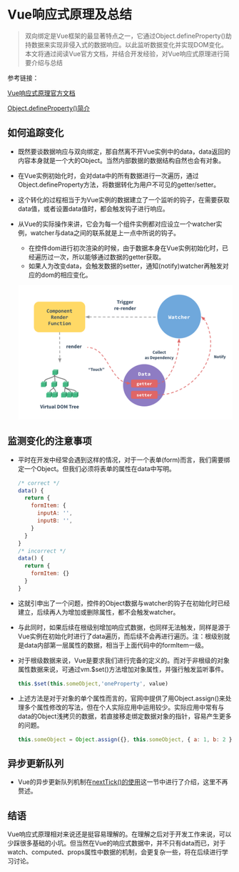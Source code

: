 # Vue响应式原理及总结

> 双向绑定是Vue框架的最显著特点之一，它通过Object.defineProperty\(\)劫持数据来实现非侵入式的数据响应。以此监听数据变化并实现DOM变化。本文将通过阅读Vue官方文档，并结合开发经验，对Vue响应式原理进行简要介绍与总结

参考链接：

[Vue响应式原理官方文档](https://cn.vuejs.org/v2/guide/reactivity.html)

[Object.defineProperty\(\)简介](https://xiaobaihaha0001.gitbook.io/fe-share/javascript/object.defineproperty-jian-jie)

## 如何追踪变化

* 既然要谈数据响应与双向绑定，那自然离不开Vue实例中的data，data返回的内容本身就是一个大的Object。当然内部数据的数据结构自然也会有对象。
* 在Vue实例初始化时，会对data中的所有数据进行一次遍历，通过Object.defineProperty方法，将数据转化为用户不可见的getter/setter。
* 这个转化的过程相当于为Vue实例的数据建立了一个监听的钩子，在需要获取data值，或者设置data值时，都会触发钩子进行响应。
* 从Vue的实际操作来讲，它会为每一个组件实例都对应设立一个watcher实例，watcher与data之间的联系就是上一点中所说的钩子。

  * 在控件dom进行初次渲染的时候，由于数据本身在Vue实例初始化时，已经遍历过一次，所以能够通过数据的getter获取。
  * 如果人为改变data，会触发数据的setter，通知\(notify\)watcher再触发对应的dom的相应变化。

  ![Vue&#x54CD;&#x5E94;&#x5F0F;&#x539F;&#x7406;](../.gitbook/assets/data.png)

## 监测变化的注意事项

* 平时在开发中经常会遇到这样的情况，对于一个表单\(form\)而言，我们需要绑定一个Object。但我们必须将表单的属性在data中写明。

  ```javascript
  /* correct */
  data() {
    return {
      formItem: {
        inputA: '',
        inputB: '',
      }
    }
  }
  /* incorrect */
  data() {
    return {
      formItem: {}
    }
  }
  ```

* 这就引申出了一个问题，控件的Object数据与watcher的钩子在初始化时已经建立，后续再人为增加或删除属性，都不会触发watcher。
* 与此同时，如果后续在根级别增加响应式数据，也同样无法触发，同样是源于Vue实例在初始化时进行了data遍历，而后续不会再进行遍历。注：根级别就是data内部第一层属性的数据，相当于上面代码中的formItem一级。
* 对于根级数据来说，Vue是要求我们进行完备的定义的。而对于非根级的对象属性数据来说，可通过vm.$set\(\)方法增加对象属性，并强行触发监听事件。

  ```javascript
  this.$set(this.someObject,'oneProperty', value)
  ```

* 上述方法是对于对象的单个属性而言的，官网中提供了用Object.assign\(\)来处理多个属性修改的写法，但在个人实际应用中运用较少。实际应用中常有与data的Object浅拷贝的数据，若直接移走绑定数据对象的指针，容易产生更多的问题。

  ```javascript
  this.someObject = Object.assign({}, this.someObject, { a: 1, b: 2 })
  ```

## 异步更新队列

* Vue的异步更新队列机制在[nextTick\(\)的使用](https://xiaobaihaha0001.gitbook.io/fe-share/vue/nexttick-de-shi-yong)这一节中进行了介绍，这里不再赘述。

## 结语

Vue响应式原理相对来说还是挺容易理解的。在理解之后对于开发工作来说，可以少踩很多基础的小坑。但当然在Vue的响应式数据中，并不只有data而已，对于watch、computed、props属性中数据的机制，会更复杂一些，将在后续进行学习讨论。

